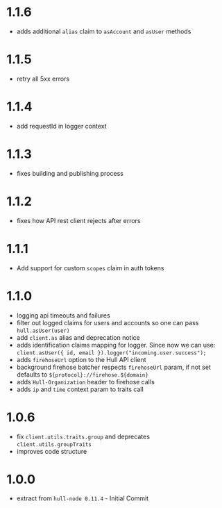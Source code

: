 # 1.1.6
* adds additional `alias` claim to `asAccount` and `asUser` methods

# 1.1.5
* retry all 5xx errors

# 1.1.4
* add requestId in logger context

# 1.1.3
* fixes building and publishing process

# 1.1.2
* fixes how API rest client rejects after errors

# 1.1.1
* Add support for custom `scopes` claim in auth tokens

# 1.1.0
* logging api timeouts and failures
* filter out logged claims for users and accounts so one can pass `hull.asUser(user)`
* add `client.as` alias and deprecation notice
* adds identification claims mapping for logger. Since now we can use: `client.asUser({ id, email }).logger("incoming.user.success");`
* adds `firehoseUrl` option to the Hull API client
* background firehose batcher respects `firehoseUrl` param, if not set defaults to `${protocol}://firehose.${domain}`
* adds `Hull-Organization` header to firehose calls
* adds `ip` and `time` context param to traits call

# 1.0.6
* fix `client.utils.traits.group` and deprecates `client.utils.groupTraits`
* improves code structure

# 1.0.0
* extract from `hull-node 0.11.4` - Initial Commit
